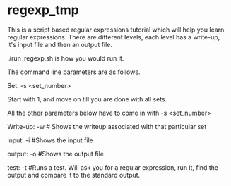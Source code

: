 # regexp_tmp


This is a script based regular expressions tutorial which will help you learn
regular expressions. There are different levels, each level has a write-up, 
it's input file and then an output file.

./run_regexp.sh is how you would run it.

The command line parameters are as follows.

Set: -s <set_number>

Start with 1, and move on till you are done with all sets.

All the other parameters below have to come in with -s <set_number>

Write-up: -w # Shows the writeup associated with that particular set

input: -i #Shows the input file

output: -o #Shows the output file

test: -t #Runs a test. Will ask you for a regular expression, run it, find the output and compare it to the standard output.


